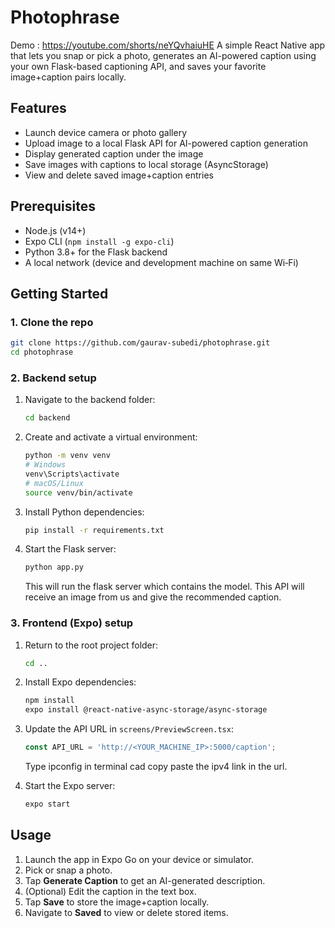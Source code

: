 # Photophrase
Demo : https://youtube.com/shorts/neYQvhaiuHE
A simple React Native app that lets you snap or pick a photo, generates an AI-powered caption using your own Flask-based captioning API, and saves your favorite image+caption pairs locally.

## Features

* Launch device camera or photo gallery
* Upload image to a local Flask API for AI-powered caption generation
* Display generated caption under the image
* Save images with captions to local storage (AsyncStorage)
* View and delete saved image+caption entries

## Prerequisites

* Node.js (v14+)
* Expo CLI (`npm install -g expo-cli`)
* Python 3.8+ for the Flask backend
* A local network (device and development machine on same Wi‑Fi)

## Getting Started

### 1. Clone the repo

```bash
git clone https://github.com/gaurav-subedi/photophrase.git
cd photophrase
```

### 2. Backend setup

1. Navigate to the backend folder:

   ```bash
   cd backend
   ```
2. Create and activate a virtual environment:

   ```bash
   python -m venv venv
   # Windows
   venv\Scripts\activate
   # macOS/Linux
   source venv/bin/activate
   ```
3. Install Python dependencies:

   ```bash
   pip install -r requirements.txt
   ```
4. Start the Flask server:

   ```bash
   python app.py
   ```
   This will run the flask server which contains the model. This API will receive an image from us and give the recommended caption.

### 3. Frontend (Expo) setup

1. Return to the root project folder:

   ```bash
   cd ..
   ```
2. Install Expo dependencies:

   ```bash
   npm install
   expo install @react-native-async-storage/async-storage
   ```
3. Update the API URL in `screens/PreviewScreen.tsx`:

   ```ts
   const API_URL = 'http://<YOUR_MACHINE_IP>:5000/caption';
   ```
   Type ipconfig in terminal cad copy paste the ipv4 link in the url.
4. Start the Expo server:

   ```bash
   expo start
   ```

## Usage

1. Launch the app in Expo Go on your device or simulator.
2. Pick or snap a photo.
3. Tap **Generate Caption** to get an AI-generated description.
4. (Optional) Edit the caption in the text box.
5. Tap **Save** to store the image+caption locally.
6. Navigate to **Saved** to view or delete stored items.

